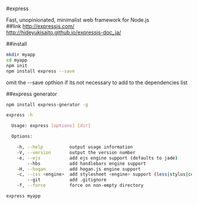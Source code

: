 #express

Fast, unopinionated, minimalist web framework for Node.js  
##link
http://expressjs.com/  
http://hideyukisaito.github.io/expressjs-doc_ja/  

##install
```bash
mkdir myapp
cd myapp
npm init
npm install express --save
```

omit the --save opthion if its not necessary to add to the dependencies list

##express generator
```bash
npm install express-gnerator -g
```
```bash
express -h

  Usage: express [options] [dir]

  Options:

    -h, --help          output usage information
    -V, --version       output the version number
    -e, --ejs           add ejs engine support (defaults to jade)
        --hbs           add handlebars engine support
    -H, --hogan         add hogan.js engine support
    -c, --css <engine>  add stylesheet <engine> support (less|stylus|compass) (defaults to plain css)
        --git           add .gitignore
    -f, --force         force on non-empty directory


```

```bash
express myapp
```

